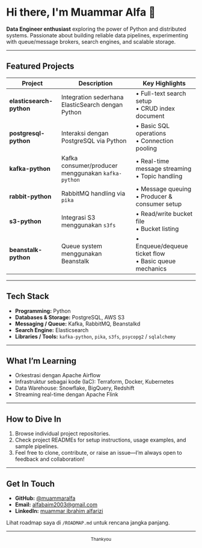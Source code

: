 # Hi there, I'm Muammar Alfa 👋

**Data Engineer enthusiast** exploring the power of Python and distributed systems. Passionate about building reliable data pipelines, experimenting with queue/message brokers, search engines, and scalable storage.

---

##  Featured Projects

| Project              | Description                                      | Key Highlights                                  |
|----------------------|--------------------------------------------------|--------------------------------------------------|
| **elasticsearch-python** | Integration sederhana ElasticSearch dengan Python | • Full-text search setup<br>• CRUD index document |
| **postgresql-python**    | Interaksi dengan PostgreSQL via Python           | • Basic SQL operations<br>• Connection pooling      |
| **kafka-python**         | Kafka consumer/producer menggunakan `kafka-python` | • Real-time message streaming<br>• Topic handling |
| **rabbit-python**        | RabbitMQ handling via `pika`                    | • Message queuing <br>• Producer & consumer setup |
| **s3-python**            | Integrasi S3 menggunakan `s3fs`                 | • Read/write bucket file <br>• Bucket listing     |
| **beanstalk-python**     | Queue system menggunakan Beanstalk               | • Enqueue/dequeue ticket flow <br>• Basic queue mechanics |

---

##  Tech Stack

- **Programming:** Python  
- **Databases & Storage:** PostgreSQL, AWS S3  
- **Messaging / Queue:** Kafka, RabbitMQ, Beanstalkd  
- **Search Engine:** Elasticsearch  
- **Libraries / Tools:** `kafka-python`, `pika`, `s3fs`, `psycopg2` / `sqlalchemy`

---

##  What I’m Learning

- Orkestrasi dengan Apache Airflow  
- Infrastruktur sebagai kode (IaC): Terraform, Docker, Kubernetes  
- Data Warehouse: Snowflake, BigQuery, Redshift  
- Streaming real-time dengan Apache Flink

---

##  How to Dive In

1. Browse individual project repositories.  
2. Check project READMEs for setup instructions, usage examples, and sample pipelines.  
3. Feel free to clone, contribute, or raise an issue—I’m always open to feedback and collaboration!

---

##  Get In Touch

- **GitHub:** [@muammaralfa](https://github.com/muammaralfa)  
- **Email:** [alfabaim2003@gmail.com](alfabaim2003@gmail.com) 
- **LinkedIn:** [muammar ibrahim alfarizi](https://www.linkedin.com/in/muammar-ibrahim-alfarizi-4092522a2/)

Lihat roadmap saya di `/ROADMAP.md` untuk rencana jangka panjang.

---

<div align="center">
  <sub>Thankyou</sub>
</div>
